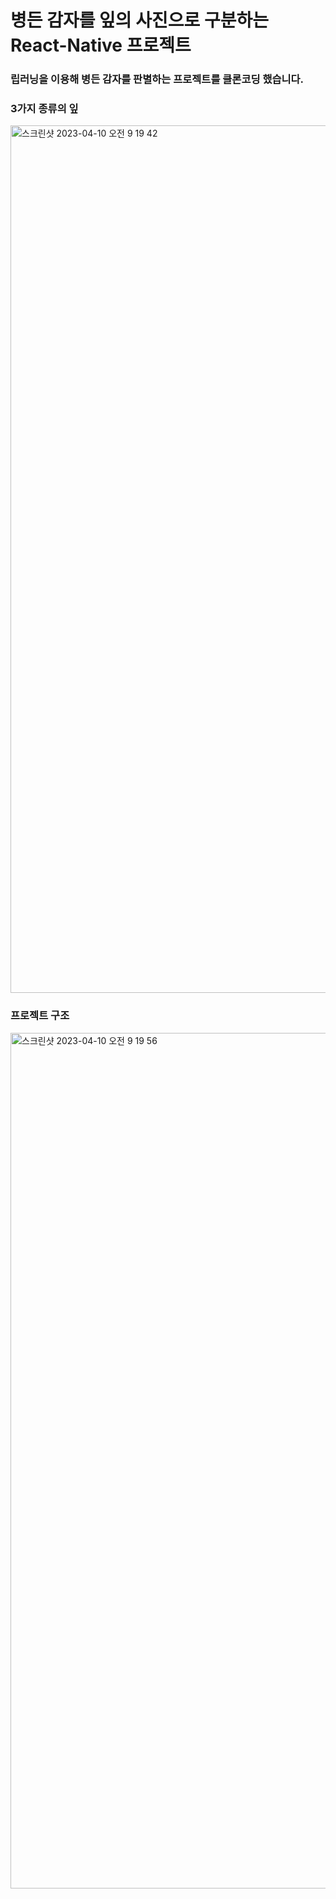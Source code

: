 # 병든 감자를 잎의 사진으로 구분하는 React-Native 프로젝트

### 립러닝을 이용해 병든 감자를 판별하는 프로젝트를 클론코딩 했습니다.

### 3가지 종류의 잎
<img width="1388" alt="스크린샷 2023-04-10 오전 9 19 42" src="https://user-images.githubusercontent.com/72393144/230803520-e167c79e-768b-4f44-bdc0-0ad348f3d468.png">


### 프로젝트 구조
<img width="1369" alt="스크린샷 2023-04-10 오전 9 19 56" src="https://user-images.githubusercontent.com/72393144/230803586-45cf9852-ae32-46bf-b74b-4aa82323ea62.png">
